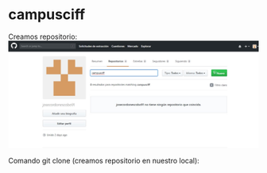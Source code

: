 # campusciff
Creamos repositorio:
![texto cualquiera por si no carga la imagen](.\imagenes\1.jpg)

Comando git clone (creamos repositorio en nuestro local):




